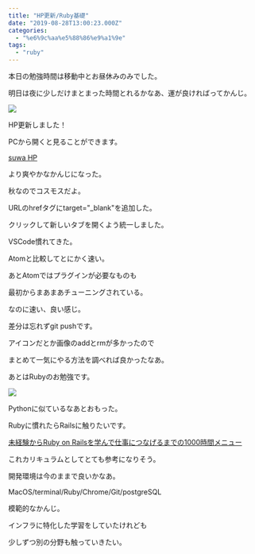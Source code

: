 ```yaml
---
title: "HP更新/Ruby基礎"
date: "2019-08-28T13:00:23.000Z"
categories: 
  - "%e6%9c%aa%e5%88%86%e9%a1%9e"
tags: 
  - "ruby"
---
```


本日の勉強時間は移動中とお昼休みのみでした。

明日は夜に少しだけまとまった時間とれるかなあ、運が良ければってかんじ。

![](http://wp.suwa3.me/wp-content/uploads/2019/08/e382b9e382afe383aae383bce383b3e382b7e383a7e38383e38388-2019-08-29-18.23.17.png?w=1024)

HP更新しました！

PCから開くと見ることができます。

[suwa HP](https://suwa3.github.io)

より爽やかなかんじになった。

秋なのでコスモスだよ。

URLのhrefタグにtarget="\_blank"を追加した。

クリックして新しいタブを開くよう統一しました。

VSCode慣れてきた。

Atomと比較してとにかく速い。

あとAtomではプラグインが必要なものも

最初からまあまあチューニングされている。

なのに速い、良い感じ。

差分は忘れずgit pushです。

アイコンだとか画像のaddとrmが多かったので

まとめて一気にやる方法を調べれば良かったなあ。

あとはRubyのお勉強です。

![](/images/img_20190829_0948083506661857063588370.jpg)

Pythonに似ているなあとおもった。

Rubyに慣れたらRailsに触りたいです。

[未経験からRuby on Railsを学んで仕事につなげるまでの1000時間メニュー](https://qiita.com/saboyutaka/items/1a8c40e105e93ac6856a)

これカリキュラムとしてとても参考になりそう。

開発環境は今のままで良いかなあ。

MacOS/terminal/Ruby/Chrome/Git/postgreSQL

模範的なかんじ。

インフラに特化した学習をしていたけれども

少しずつ別の分野も触っていきたい。
